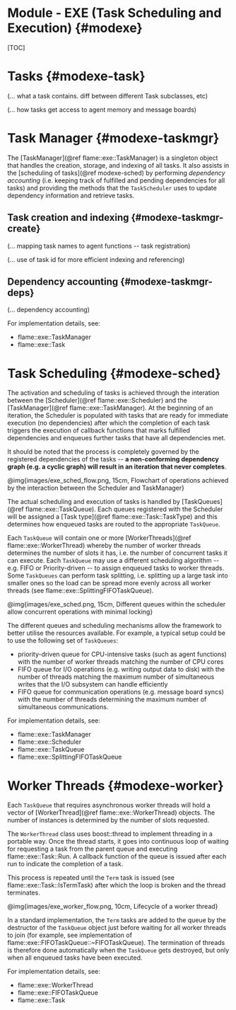 Module - EXE (Task Scheduling and Execution) {#modexe}
==================================

[TOC]

Tasks {#modexe-task}
======

(... what a task contains. diff between different Task subclasses, etc)

(... how tasks get access to agent memory and message boards)


Task Manager {#modexe-taskmgr}
============

The [TaskManager](@ref flame::exe::TaskManager) is a singleton object that handles 
the creation, storage, and indexing of all tasks. It also assists in the 
[scheduling of tasks](@ref modexe-sched) by performing *dependency accounting* 
(i.e. keeping track of fulfilled and pending dependencies for all tasks) and providing
the methods that the `TaskScheduler` uses to update dependency information and 
retrieve tasks.

Task creation and indexing {#modexe-taskmgr-create}
---------------------------
(... mapping task names to agent functions -- task registration) 

(... use of task id for more efficient indexing and referencing)

Dependency accounting {#modexe-taskmgr-deps}
---------------------
(... dependency accounting)


For implementation details, see:
 * flame::exe::TaskManager
 * flame::exe::Task

Task Scheduling {#modexe-sched}
===============

The activation and scheduling of tasks is achieved through the interation between the
[Scheduler](@ref flame::exe::Scheduler) and the [TaskManager](@ref flame::exe::TaskManager).
At the beginning of an iteration, the Scheduler is populated with tasks that are ready for
immediate execution (no dependencies) after which the completion of each task triggers
the execution of callback functions that marks fulfilled dependencies and enqueues
further tasks that have all dependencies met. 

It should be noted that the process is completely governed by the registered 
dependencies of the tasks -- **a non-conforming dependency graph (e.g. a cyclic graph) will
result in an iteration that never completes**. 

@img{images/exe_sched_flow.png, 15cm, Flowchart of operations achieved by the interaction between the Scheduler and TaskManager}


The actual scheduling and execution of tasks is handled by 
[TaskQueues](@ref flame::exe::TaskQueue). Each queues registered with the Scheduler
will be assigned a [Task type](@ref flame::exe::Task::TaskType) and this determines how
enqueued tasks are routed to the appropriate `TaskQueue`.

Each `TaskQueue` will contain one or more [WorkerThreads](@ref flame::exe::WorkerThread)
whereby the number of worker threads determines the number of slots it has, i.e. the number 
of concurrent tasks it can execute. Each `TaskQueue` may use a different scheduling 
algorithm -- e.g. FIFO or Priority-driven -- to assign enqueued tasks to worker threads. 
Some `TaskQueues` can perform task splitting, i.e. splitting up a large task into smaller
ones so the load can be spread more evenly across all worker threads (see 
flame::exe::SplittingFIFOTaskQueue).

@img{images/exe_sched.png, 15cm, Different queues within the scheduler allow concurrent operations with minimal locking}

The different queues and scheduling mechanisms allow the framework to better utilise the
resources available. For example, a typical setup could be to use the following set of
`TaskQueues`: 
 * priority-driven queue for CPU-intensive tasks (such as agent functions) with 
 the number of worker threads matching the number of CPU cores
 * FIFO queue for I/O operations (e.g. writing output data to disk) with the number of 
 threads matching the maximum number of simultaneous writes that the I/O subsystem can 
 handle efficiently
 * FIFO queue for communication operations (e.g. message board syncs) with the number of
 threads determining the maximum number of simultaneous communications. 
 

For implementation details, see:
 * flame::exe::TaskManager
 * flame::exe::Scheduler
 * flame::exe::TaskQueue
 * flame::exe::SplittingFIFOTaskQueue
 

Worker Threads {#modexe-worker}
==============

Each `TaskQueue` that requires asynchronous worker threads will hold a vector of 
[WorkerThread](@ref flame::exe::WorkerThread) objects. The number of instances is 
determined by the number of slots requested.

The `WorkerThread` class uses boost::thread to implement threading in a portable way. 
Once the thread starts, it goes into continuous loop of waiting for requesting a task
from the parent queue and executing flame::exe::Task::Run. A callback function of the
queue is issued after each run to indicate the completion of a task.

This process is repeated until the
`Term` task is issued (see flame::exe::Task::IsTermTask) after which the loop is broken
and the thread terminates. 

@img{images/exe_worker_flow.png, 10cm, Lifecycle of a worker thread}

In a standard implementation, the `Term` tasks are added to the queue by the destructor
of the `TaskQueue` object just before waiting for all worker threads to join 
(for example, see implementation of flame::exe::FIFOTaskQueue::~FIFOTaskQueue). The 
termination of threads is therefore done automatically when the `TaskQueue` gets 
destroyed, but only when all enqueued tasks have been executed.

For implementation details, see:
 * flame::exe::WorkerThread
 * flame::exe::FIFOTaskQueue
 * flame::exe::Task